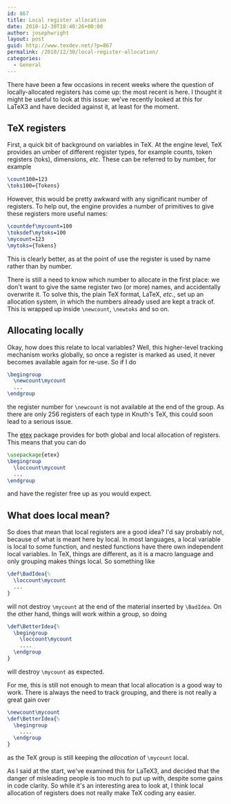 ```yaml
---
id: 867
title: Local register allocation
date: 2010-12-30T18:40:26+00:00
author: josephwright
layout: post
guid: http://www.texdev.net/?p=867
permalink: /2010/12/30/local-register-allocation/
categories:
  - General
---
```

There have been a few occasions in recent weeks where the question of locally-allocated registers has come up: the most recent is here. I thought it might be useful to look at this issue: we've recently looked at this for LaTeX3 and have decided against it, at least for the moment.

## TeX registers

First, a quick bit of background on variables in TeX. At the engine level, TeX provides an umber of different register types, for example counts, token registers (toks), dimensions, _etc_. These can be referred to by number, for example

```latex
\count100=123
\toks100={Tokens}
```

However, this would be pretty awkward with any significant number of registers. To help out, the engine provides a number of primitives to give these registers more useful names:

```latex
\countdef\mycount=100
\toksdef\mytoks=100
\mycount=123
\mytoks={Tokens}
```

This is clearly better, as at the point of use the register is used by name rather than by number.

There is still a need to know which number to allocate in the first place: we don't want to give the same register two (or more) names, and accidentally overwrite it. To solve this, the plain TeX format, LaTeX, _etc._, set up an allocation system, in which the numbers already used are kept a track of. This is wrapped up inside `\newcount`, `\newtoks` and so on.

## Allocating locally

Okay, how does this relate to local variables? Well, this higher-level tracking mechanism works globally, so once a register is marked as used, it never becomes available again for re-use. So if I do

```latex
\begingroup
  \newcount\mycount
  ...
\endgroup
```

the register number for `\newcount` is not available at the end of the group. As there are only 256 registers of each type in Knuth's TeX, this could soon lead to a serious issue.

The [etex](https://ctan.org/pkg/etex) package provides for both global and local allocation of registers. This means that you can do

```latex
\usepackage{etex}
\begingroup
  \loccount\mycount
  ...
\endgroup
```

and have the register free up as you would expect.

## What does local mean?

So does that mean that local registers are a good idea? I'd say probably not, because of what is meant here by local. In most languages, a local variable is local to some function, and nested functions have there own independent local variables. In TeX, things are different, as it is a macro language and only grouping makes things local. So something like

<!-- {% raw %} -->
```latex
\def\BadIdea{%
  \loccount\mycount
  ...
}
```
<!-- {% endraw %} -->

will not destroy `\mycount` at the end of the material inserted by `\BadIdea`. On the other hand, things will work within a group, so doing

<!-- {% raw %} -->
```latex
\def\BetterIdea{%
  \begingroup
    \loccount\mycount
    ....
  \endgroup
}
```
<!-- {% endraw %} -->

will destroy `\mycount` as expected.

For me, this is still not enough to mean that local allocation is a good way to work. There is always the need to track grouping, and there is not really a great gain over

<!-- {% raw %} -->
```latex
\newcount\mycount
\def\BetterIdea{%
  \begingroup
    ....
  \endgroup
}
```
<!-- {% endraw %} -->

as the TeX group is still keeping the _allocation_ of `\mycount` local.

As I said at the start, we've examined this for LaTeX3, and decided that the danger of misleading people is too much to put up with, despite some gains in code clarity. So while it's an interesting area to look at, I think local allocation of registers does not really make TeX coding any easier.
